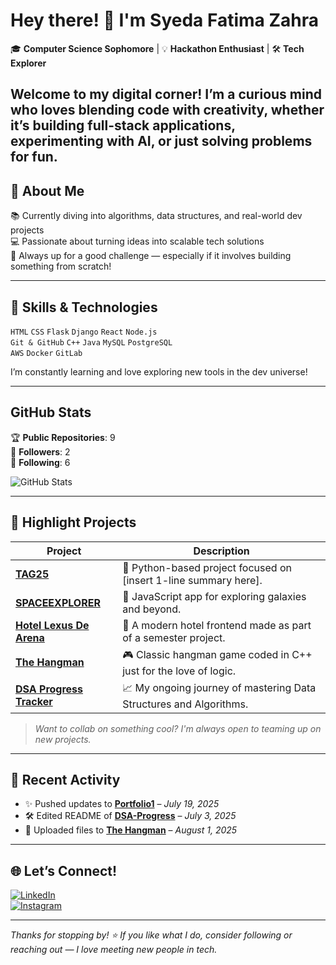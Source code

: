 # Hey there! 👋 I'm Syeda Fatima Zahra

🎓 **Computer Science Sophomore** | 💡 **Hackathon Enthusiast** | 🛠️ **Tech Explorer**

Welcome to my digital corner! I’m a curious mind who loves blending code with creativity, whether it’s building full-stack applications, experimenting with AI, or just solving problems for fun. 
---

## 🚀 About Me
 
📚 Currently diving into algorithms, data structures, and real-world dev projects  
💻 Passionate about turning ideas into scalable tech solutions  
🎯 Always up for a good challenge — especially if it involves building something from scratch!

---
## 💼 Skills & Technologies

`HTML` `CSS` `Flask` `Django` `React` `Node.js`  
`Git & GitHub` `C++` `Java` `MySQL` `PostgreSQL`  
`AWS` `Docker` `GitLab`

I’m constantly learning and love exploring new tools in the dev universe!

---

## GitHub Stats

🏆 **Public Repositories**: 9  
👥 **Followers**: 2  
🔗 **Following**: 6  

![GitHub Stats](https://github-readme-stats.vercel.app/api?username=fazasfz&show_icons=true&theme=radical)

---

## 🌟 Highlight Projects

| Project | Description |
|--------|-------------|
| [**TAG25**](https://github.com/fazasfz/TAG25) | 🧠 Python-based project focused on [insert 1-line summary here]. |
| [**SPACEEXPLORER**](https://github.com/fazasfz/SPACEEXPLORER) | 🌌 JavaScript app for exploring galaxies and beyond. |
| [**Hotel Lexus De Arena**](https://github.com/fazasfz/HotelLexusDeArena) | 🏨 A modern hotel frontend made as part of a semester project. |
| [**The Hangman**](https://github.com/fazasfz/The-Hangman) | 🎮 Classic hangman game coded in C++ just for the love of logic. |
| [**DSA Progress Tracker**](https://github.com/fazasfz/DSA-Progress) | 📈 My ongoing journey of mastering Data Structures and Algorithms. |

> *Want to collab on something cool? I'm always open to teaming up on new projects.*

---

## 🔄 Recent Activity

- ✨ Pushed updates to [**Portfolio1**](https://github.com/fazasfz/Portfolio1) – *July 19, 2025*  
- 🛠️ Edited README of [**DSA-Progress**](https://github.com/fazasfz/DSA-Progress) – *July 3, 2025*  
- 📂 Uploaded files to [**The Hangman**](https://github.com/fazasfz/The-Hangman) – *August 1, 2025*

---

## 🌐 Let’s Connect!

[![LinkedIn](https://img.shields.io/badge/LinkedIn-blue?style=flat&logo=linkedin)](https://www.linkedin.com/in/fazasfz/)  
[![Instagram](https://img.shields.io/badge/Instagram-e4405f?style=flat&logo=instagram&logoColor=white)](https://www.instagram.com/famaa_gram/)

---

_Thanks for stopping by! ⭐ If you like what I do, consider following or reaching out — I love meeting new people in tech._

